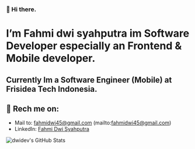 ### 👋 Hi there. 

# I’m Fahmi dwi syahputra im Software Developer especially an Frontend & Mobile developer.

## Currently Im a Software Engineer (Mobile) at Frisidea Tech Indonesia.

## 📧 Rech me on:

- Mail to: fahmidwi45@gmail.com (mailto:fahmidwi45@gmail.com)
- LinkedIn: [Fahmi Dwi Syahputra](https://www.linkedin.com/in/fahmi-dwi-995994130/)

![dwidev's GitHub Stats](https://github-readme-stats.vercel.app/api?username=Dwidev&&show_icons=true&count_private=true&title_color=6F9EFE&icon_color=A8FE6F&text_color=F0F0FA&bg_color=161616)


<!---
Dwidev/Dwidev is a ✨ special ✨ repository because its `README.md` (this file) appears on your GitHub profile.
You can click the Preview link to take a look at your changes.
--->
